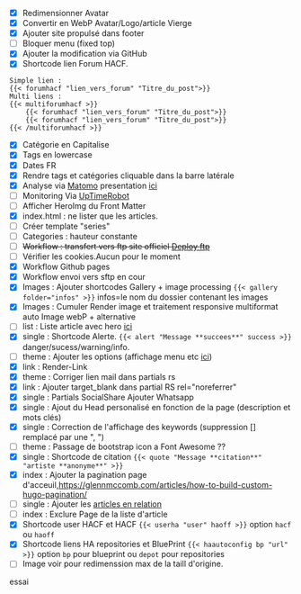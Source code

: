 * [X] Redimensionner Avatar
* [X] Convertir en WebP Avatar/Logo/article Vierge
* [X] Ajouter site propulsé dans footer
* [ ] Bloquer menu (fixed top)
* [X] Ajouter la modification via GitHub
* [X] Shortcode lien Forum HACF. 
```
Simple lien : 
{{< forumhacf "lien_vers_forum" "Titre_du_post">}} 
Multi liens : 
{{< multiforumhacf >}}
    {{< forumhacf "lien_vers_forum" "Titre_du_post">}}
    {{< forumhacf "lien_vers_forum" "Titre_du_post">}}
{{< /multiforumhacf >}}
```
* [X] Catégorie en Capitalise
* [X] Tags en lowercase
* [X] Dates FR
* [X] Rendre tags et catégories cliquable dans la barre latérale
* [X] Analyse via [Matomo](https://fr.matomo.org/) presentation [ici](https://zestedesavoir.com/tutoriels/2508/matomo-analytics/)
* [ ] Monitoring Via [UpTimeRobot](uptimerobot.com)
* [ ] Afficher HeroImg du Front Matter
* [X] index.html : ne lister que les articles.
* [ ] Créer template "series"
* [ ] Categories : hauteur constante
* [ ] ~~Workflow : transfert vers ftp site officiel [Deploy ftp](https://github.com/marketplace/actions/ftp-deploy)~~
* [ ] Vérifier les cookies.Aucun pour le moment
* [X] Workflow Github pages
* [X] Workflow envoi vers sftp en cour
* [X] Images : Ajouter shortcodes Gallery + image processing `{{< gallery folder="infos" >}}` infos=le nom du dossier contenant les images
* [X] Images : Cumuler Render image et traitement responsive multiformat auto Image webP + alternative
* [ ] list : Liste article avec hero [ici](https://www.markuptag.com/hero-banner-html-design-in-bootstrap-5/)
* [X] single : Shortcode Alerte. `{{< alert "Message **succees**" success >}}` danger/sucess/warning/info.
* [ ] theme : Ajouter les options (affichage menu etc [ici](https://github.com/razonyang/hugo-theme-bootstrap/tree/master/layouts/partials/sidebar))
* [X] link : Render-Link
* [X] theme : Corriger lien mail dans partials rs
* [X] link : Ajouter target_blank dans partial RS rel="noreferrer"
* [X] single : Partials SocialShare Ajouter Whatsapp
* [X] single : Ajout du Head personalisé en fonction de la page (description et mots clés)
* [X] single : Correction de l'affichage des keywords (suppression [] remplacé par une ", ")
* [ ] theme : Passage de bootstrap icon a Font Awesome ??
* [X] single : Shortcode de citation `{{< quote "Message **citation**" "artiste **anonyme**" >}}`
* [X] index : Ajouter la pagination page d'acceuil,https://glennmccomb.com/articles/how-to-build-custom-hugo-pagination/
* [ ] single : Ajouter les [articles en relation](https://bout2code.fr/tutos/creer-un-site-avec-hugo/comment-creer-un-site-avec-hugo-partie-7-ajouter-du-contenu-en-relation/)
* [ ] index : Exclure Page de la liste d'article
* [X] Shortcode user HACF et HACF `{{< userha "user" haoff >}}` option `hacf` ou `haoff`
* [X] Shortcode liens HA repositories et BluePrint `{{< haautoconfig bp "url" >}}` option `bp` pour blueprint ou `depot` pour repositories
* [ ] Image voir pour redimenssion max de la taill d'origine.
  
essai

